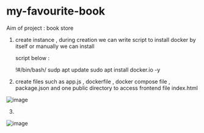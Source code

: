 # my-favourite-book

Aim of project : book store 


1) create instance , during creation we can write script to install docker by itself or manually we can install

     script below  :

   !#/bin/bash/
   sudp apt update
   sudo apt install docker.io -y


2) create files such as app.js , dockerfile , docker compose file , package.json  and one public directory to access
   frontend file index.html

![image](https://github.com/user-attachments/assets/aef7687e-5413-4103-bb86-134a3abee8a2)



3) 



















![image](https://github.com/user-attachments/assets/78aa0363-69e4-4ba4-8152-1333c6537fa2)
